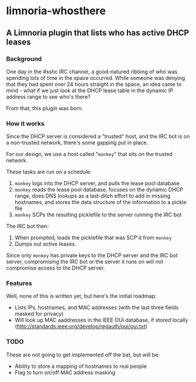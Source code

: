limnoria-whosthere
===================

A Limnoria plugin that lists who has active DHCP leases
-------------------------------------------------------

### Background

One day in the #sshc IRC channel, a good-natured ribbing of who was spending lots of time in the space occurred. While someone was denying that they had spent over 24 hours straight in the space, an idea came to mind - what if we just look at the DHCP lease table in the dynamic IP address range to see who's there? 

From that, this plugin was born. 

### How it works

Since the DHCP server is considered a "trusted" host, and the IRC bot is on a non-trusted network, there's some gapping put in place.

For our design, we use a host called "`monkey`" that sits on the trusted network.

These tasks are run on a schedule:

1. `monkey` logs into the DHCP server, and pulls the lease pool database
2. `monkey` reads the lease pool database, focuses on the dynamic DHCP range, does DNS lookups as a last-ditch effort to add in missing hostnames, and stores the data structure of the information to a pickle file
3. `monkey` SCPs the resulting picklefile to the server running the IRC bot

The IRC bot then:

1. When prompted, loads the picklefile that was SCP'd from `monkey`
2. Dumps out active leases.

Since only `monkey` has private keys to the DHCP server and the IRC bot server, compromising the IRC bot or the server it runs on will not compromise access to the DHCP server.

### Features

Well, none of this is written yet, but here's the initial roadmap:

* Lists IPs, hostnames, and MAC addresses (with the last three fields masked for privacy) 
* Will look up MAC aaddresses in the IEEE OUI database, if stored locally (http://standards.ieee.org/develop/regauth/oui/oui.txt)

### TODO

These are not going to get implemented off the bat, but will be:

* Ability to store a mapping of hostnames to real people
* Flag to turn on/off MAC address masking
